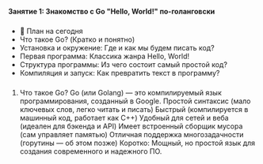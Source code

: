 **Занятие 1: Знакомство с Go
"Hello, World!" по-голанговски**

###
* 📝 План на сегодня
* Что такое Go? (Кратко и понятно)
* Установка и окружение: Где и как мы будем писать код?
* Первая программа: Классика жанра Hello, World!
* Структура программы: Из чего состоит самый простой код?
* Компиляция и запуск: Как превратить текст в программу?
###




1. Что такое Go?
   Go (или Golang) — это компилируемый язык программирования, созданный в Google.
Простой синтаксис (мало ключевых слов, легко читать и писать)
Быстрый (компилируется в машинный код, работает как C++)
Удобный для сетей и веба (идеален для бэкенда и API)
Имеет встроенный сборщик мусора (сам управляет памятью)
Отличная поддержка многозадачности (горутины — об этом позже)
Коротко: Мощный, но простой язык для создания современного и надежного ПО.